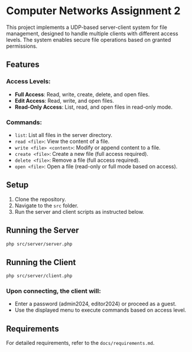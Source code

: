# Computer Networks Assignment 2

This project implements a UDP-based server-client system for file management, designed to handle multiple clients with different access levels. The system enables secure file operations based on granted permissions.

## Features

### Access Levels:
- **Full Access**: Read, write, create, delete, and open files.
- **Edit Access**: Read, write, and open files.
- **Read-Only Access**: List, read, and open files in read-only mode.

### Commands:
- `list`: List all files in the server directory.
- `read <file>`: View the content of a file.
- `write <file> <content>`: Modify or append content to a file.
- `create <file>`: Create a new file (full access required).
- `delete <file>`: Remove a file (full access required).
- `open <file>`: Open a file (read-only or full mode based on access).

  
## Setup

1. Clone the repository.
2. Navigate to the `src` folder.
3. Run the server and client scripts as instructed below.

## Running the Server

```bash
php src/server/server.php
```

## Running the Client

```bash
php src/server/client.php
```

### Upon connecting, the client will:
- Enter a password (admin2024, editor2024) or proceed as a guest.
- Use the displayed menu to execute commands based on access level.

## Requirements
For detailed requirements, refer to the `docs/requirements.md`.
